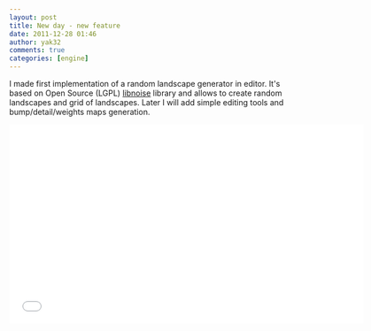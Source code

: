 ```yaml
---
layout: post
title: New day - new feature
date: 2011-12-28 01:46
author: yak32
comments: true
categories: [engine]
---
```

I made first implementation of a random landscape generator in editor. It's based on Open Source (LGPL) <a href="http://libnoise.sourceforge.net/">libnoise</a> library and allows to create random landscapes and grid of landscapes. Later I will add simple editing tools and bump/detail/weights maps generation.
<div class="videoWrapper"><iframe src="//www.youtube.com/embed/-zR1MLLFsCQ" height="360" width="640" allowfullscreen="" frameborder="0"></iframe></div>
